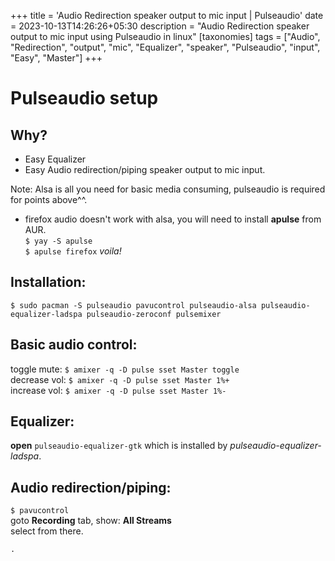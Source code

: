 +++
title = 'Audio Redirection speaker output to mic input | Pulseaudio'
date = 2023-10-13T14:26:26+05:30
description = "Audio Redirection speaker output to mic input using Pulseaudio in linux"
[taxonomies]
tags = ["Audio", "Redirection", "output", "mic", "Equalizer", "speaker", "Pulseaudio", "input", "Easy", "Master"]
+++

# Pulseaudio setup    
## Why?  
- Easy Equalizer  
- Easy Audio redirection/piping speaker output to mic input.  

Note: Alsa is all you need for basic media consuming, pulseaudio is required for points above^^.  
* firefox audio doesn't work with alsa, you will need to install **apulse** from AUR.  
`$ yay -S apulse`  
`$ apulse firefox` *voila!*  

## Installation:  
`$ sudo pacman -S pulseaudio pavucontrol pulseaudio-alsa pulseaudio-equalizer-ladspa pulseaudio-zeroconf pulsemixer`  

## Basic audio control:
toggle  mute: `$ amixer -q -D pulse sset Master toggle`  
decrease vol: `$ amixer -q -D pulse sset Master 1%+`  
increase vol: `$ amixer -q -D pulse sset Master 1%-`  

## Equalizer:  
**open** `pulseaudio-equalizer-gtk` which is installed by *pulseaudio-equalizer-ladspa*.  

## Audio redirection/piping:  
`$ pavucontrol`  
goto **Recording** tab, show: **All Streams**  
select from there.  
  
  
  
  
`.`